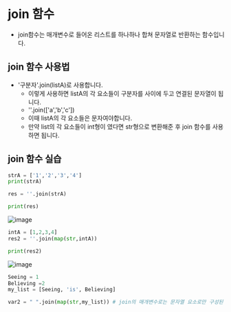 # join 함수
* join함수는 매개변수로 들어온 리스트를 하나하나 합쳐 문자열로 반환하는 함수입니다.

## join 함수 사용법
* '구분자'.join(listA)로 사용합니다. 
    * 이렇게 사용하면 listA의 각 요소들이 구분자를 사이에 두고 연결된 문자열이 됩니다.
    * ''.join(\['a','b','c'\])
    * 이때 listA의 각 요소들은 문자여야합니다.
    * 만약 list의 각 요소들이 int형이 였다면 str형으로 변환해준 후 join 함수를 사용하면 됩니다.

## join 함수 실습

```python
strA = ['1','2','3','4']
print(strA)

res = ''.join(strA)

print(res)
```
![image](https://user-images.githubusercontent.com/76929823/121509213-5f81b680-ca21-11eb-82a5-2929fc28ecf0.png)


```python
intA = [1,2,3,4]
res2 = ''.join(map(str,intA))

print(res2)
``` 

![image](https://user-images.githubusercontent.com/76929823/121509150-51339a80-ca21-11eb-9246-9787d328ddbf.png)

```python
Seeing = 1
Believing =2
my_list = [Seeing, 'is', Believing]

var2 = " ".join(map(str,my_list)) # join의 매개변수로는 문자열 요소로만 구성된 리스트가 있어야 각 문자열 요소들을 합쳐서 문자열을 만들어 낼 수 있다. 그렇게 하기 위해서 map 함수를 통해 리스트의 각 요소들을 string으로 매핑해주어야 한다.
```